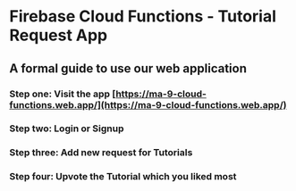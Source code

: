 # Firebase Cloud Functions - Tutorial Request App

## **A formal guide to use our web application**

### Step one: Visit the app [https://ma-9-cloud-functions.web.app/](https://ma-9-cloud-functions.web.app/)

### Step two: Login or Signup

### Step three: Add new request for Tutorials

### Step four: Upvote the Tutorial which you liked most

